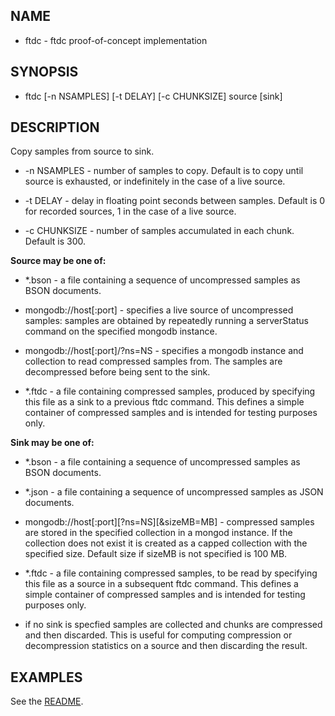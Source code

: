 ## NAME
* ftdc - ftdc proof-of-concept implementation

## SYNOPSIS

* ftdc [-n NSAMPLES] [-t DELAY] [-c CHUNKSIZE] source [sink]

## DESCRIPTION

Copy samples from source to sink.

* -n NSAMPLES - number of samples to copy. Default is to copy until
  source is exhausted, or indefinitely in the case of a live source.

* -t DELAY - delay in floating point seconds between samples. Default
   is 0 for recorded sources, 1 in the case of a live source.

* -c CHUNKSIZE - number of samples accumulated in each chunk. Default
   is 300.


**Source may be one of:**

* *.bson - a file containing a sequence of uncompressed samples as
   BSON documents.

* mongodb://host[:port] - specifies a live source of uncompressed
  samples: samples are obtained by repeatedly running a serverStatus
  command on the specified mongodb instance.

* mongodb://host[:port]/?ns=NS - specifies a mongodb instance and
  collection to read compressed samples from. The samples are
  decompressed before being sent to the sink.

* *.ftdc - a file containing compressed samples, produced by
   specifying this file as a sink to a previous ftdc command. This
   defines a simple container of compressed samples and is intended
   for testing purposes only.

**Sink may be one of:**

* *.bson - a file containing a sequence of uncompressed samples as
   BSON documents.

* *.json - a file containing a sequence of uncompressed samples as
   JSON documents.

* mongodb://host[:port][?ns=NS][&sizeMB=MB] - compressed samples are
  stored in the specified collection in a mongod instance. If the
  collection does not exist it is created as a capped collection with
  the specified size. Default size if sizeMB is not specified is 100
  MB.

* *.ftdc - a file containing compressed samples, to be read by
   specifying this file as a source in a subsequent ftdc command. This
   defines a simple container of compressed samples and is intended
   for testing purposes only.

* if no sink is specfied samples are collected and chunks are
  compressed and then discarded. This is useful for computing
  compression or decompression statistics on a source and then
  discarding the result.



## EXAMPLES

See the [README](README.md).
